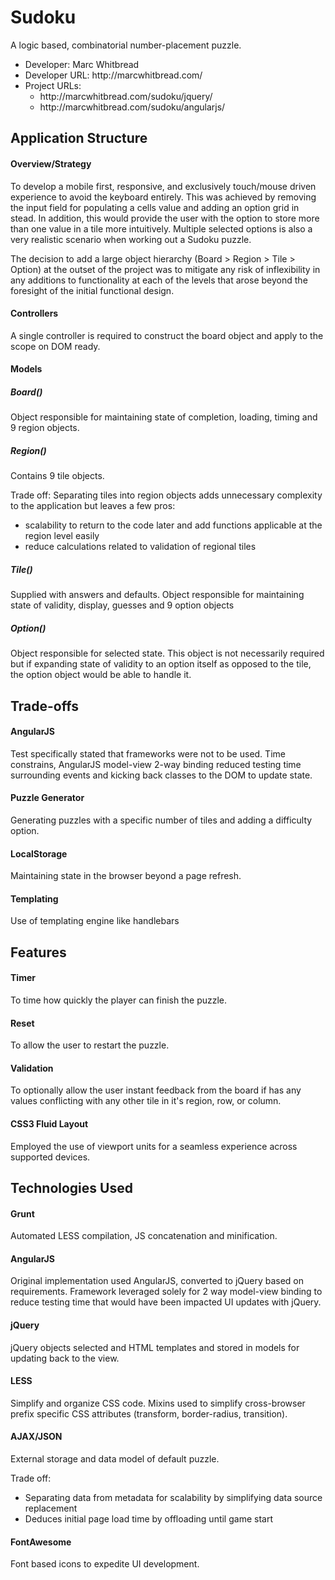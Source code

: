 <h1>Sudoku</h1>

<p>A logic based, combinatorial number-placement puzzle.</p>

<ul>
<li>Developer: Marc Whitbread</li>
<li>Developer URL: http://marcwhitbread.com/</li>
<li>Project URLs: 
	<ul>
		<li>http://marcwhitbread.com/sudoku/jquery/</li>
		<li>http://marcwhitbread.com/sudoku/angularjs/</li>
	</ul>
</ul>

<h2>Application Structure</h2>

<h4>Overview/Strategy</h4>

<p>To develop a mobile first, responsive, and exclusively touch/mouse driven experience to avoid the keyboard entirely. This was achieved by removing the input field for populating a cells value and adding an option grid in stead. In addition, this would provide the user with the option to store more than one value in a tile more intuitively. Multiple selected options is also a very realistic scenario when working out a Sudoku puzzle.</p>

<p>The decision to add a large object hierarchy (Board > Region > Tile > Option) at the outset of the project was to mitigate any risk of inflexibility in any additions to functionality at each of the levels that arose beyond the foresight of the initial functional design.</p>

<h4>Controllers</h4>

<p>A single controller is required to construct the board object and apply to the scope on DOM ready.</p>

<h4>Models</h4>

<h5>Board()</h5>

<p>Object responsible for maintaining state of completion, loading, timing and 9 region objects.</p>

<h5>Region()</h5>

<p>Contains 9 tile objects.</p>

<p>Trade off: Separating tiles into region objects adds unnecessary complexity to the application but leaves a few pros:</p>

<ul>
<li>scalability to return to the code later and add functions applicable at the region level easily</li>
<li>reduce calculations related to validation of regional tiles</li>
</ul>

<h5>Tile()</h5>

<p>Supplied with answers and defaults. Object responsible for maintaining state of validity, display, guesses and 9 option objects</p>

<h5>Option()</h5>

<p>Object responsible for selected state. This object is not necessarily required but if expanding state of validity to an option itself as opposed to the tile, the option object would be able to handle it.</p>

<h2>Trade-offs</h2>

<h4>AngularJS</h4>

<p>Test specifically stated that frameworks were not to be used. Time constrains, AngularJS model-view 2-way binding reduced testing time surrounding events and kicking back classes to the DOM to update state.</p>

<h4>Puzzle Generator</h4>

<p>Generating puzzles with a specific number of tiles and adding a difficulty option.</p>

<h4>LocalStorage</h4>

<p>Maintaining state in the browser beyond a page refresh.</p>

<h4>Templating</h4>

<p>Use of templating engine like handlebars</p>

<h2>Features</h2>

<h4>Timer</h4>

<p>To time how quickly the player can finish the puzzle.</p>

<h4>Reset</h4>

<p>To allow the user to restart the puzzle.</p>

<h4>Validation</h4>

<p>To optionally allow the user instant feedback from the board if has any values conflicting with any other tile in it's region, row, or column.</p>

<h4>CSS3 Fluid Layout</h4>

<p>Employed the use of viewport units for a seamless experience across supported devices.</p>

<h2>Technologies Used</h2>

<h4>Grunt</h4>

<p>Automated LESS compilation, JS concatenation and minification.</p>

<h4>AngularJS</h4>

<p>Original implementation used AngularJS, converted to jQuery based on requirements. Framework leveraged solely for 2 way model-view binding to reduce testing time that would have been impacted UI updates with jQuery.</p>

<h4>jQuery</h4>

<p>jQuery objects selected and HTML templates and stored in models for updating back to the view.</p>

<h4>LESS</h4>

<p>Simplify and organize CSS code. Mixins used to simplify cross-browser prefix specific CSS attributes (transform, border-radius, transition).</p>

<h4>AJAX/JSON</h4>

<p>External storage and data model of default puzzle.</p>

<p>Trade off:</p>

<ul>
<li>Separating data from metadata for scalability by simplifying data source replacement</li>
<li>Deduces initial page load time by offloading until game start</li>
</ul>

<h4>FontAwesome</h4>

<p>Font based icons to expedite UI development.</p>